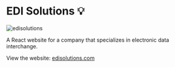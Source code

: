 # EDI Solutions 💡

![edisolutions](https://user-images.githubusercontent.com/17105490/121659377-177d8680-ca57-11eb-8a93-44acf0fab5f6.png)

A React website for a company that specializes in electronic data interchange. 

View the website: [edisolutions.com](https://edisolutions.com/)
